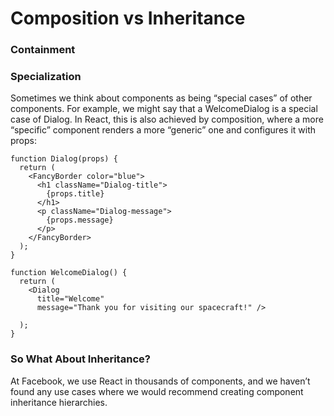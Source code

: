 # Composition vs Inheritance

### Containment

### Specialization

Sometimes we think about components as being “special cases” of other components. For example, we might say that a WelcomeDialog is a special case of Dialog.
In React, this is also achieved by composition, where a more “specific” component renders a more “generic” one and configures it with props:

```
function Dialog(props) {
  return (
    <FancyBorder color="blue">
      <h1 className="Dialog-title">
        {props.title}
      </h1>
      <p className="Dialog-message">
        {props.message}
      </p>
    </FancyBorder>
  );
}

function WelcomeDialog() {
  return (
    <Dialog
      title="Welcome"
      message="Thank you for visiting our spacecraft!" />

  );
}
```
### So What About Inheritance?
At Facebook, we use React in thousands of components, and we haven’t found any use cases where we would recommend creating component inheritance hierarchies.